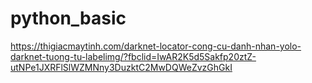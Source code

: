 # python_basic
https://thigiacmaytinh.com/darknet-locator-cong-cu-danh-nhan-yolo-darknet-tuong-tu-labelimg/?fbclid=IwAR2K5d5Sakfp20ztZ-utNPe1JXRFlSlWZMNny3DuzktC2MwDQWeZvzGhGkI
